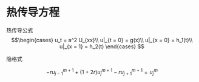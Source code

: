 # 热传导方程

热传导公式
$$\begin{cases} 
    u_t = a^2 U_{xx}\\
    u|_{t = 0} = g(x)\\ 
    u|_{x = 0} = h_1(t)\\
    u|_{x = 1} = h_2(t)  
 \end{cases} 
 $$

 隐格式

 $$
 -ru_{j-1}^{m+1} + (1 + 2r)u_j^{m+1}-ru_{j+1}^{m+1}=u_j^m
 $$

 